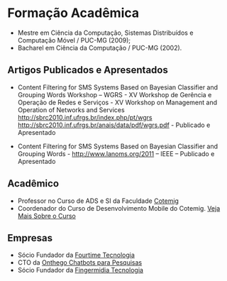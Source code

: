 
# Formação Acadêmica

- Mestre em Ciência da Computação, Sistemas Distribuídos e Computação Móvel / PUC-MG (2009);<br/>
- Bacharel em Ciência da Computação / PUC-MG (2002).

## Artigos Publicados e Apresentados

- Content Filtering for SMS Systems Based on Bayesian Classifier and Grouping Words Workshop – WGRS - XV Workshop de Gerência e Operação de Redes e Serviços - XV Workshop on Management and Operation of Networks and Services http://sbrc2010.inf.ufrgs.br/index.php/pt/wgrs http://sbrc2010.inf.ufrgs.br/anais/data/pdf/wgrs.pdf - Publicado e Apresentado<br/>

- Content Filtering for SMS Systems Based on Bayesian Classifier and Grouping Words - http://www.lanoms.org/2011 – IEEE – Publicado e Apresentado<br/>

## Acadêmico 

- Professor no Curso de ADS e SI da Faculdade <a href="http://www.cotemig.com.br" target="_blank">Cotemig</a>
- Coordenador do Curso de Desenvolvimento Mobile do Cotemig. <a href="https://www.cotemig.com.br/ensino/pos-graduacao/curso/pos-graduacao-em-desenvolvimento-full-stack-mobile" target="_blank">Veja Mais Sobre o Curso</a>

## Empresas

- Sócio Fundador da <a href="http://fourtime.com">Fourtime Tecnologia </a>
- CTO da <a href="http://www.onthego.com.br">Onthego Chatbots para Pesquisas</a>
- Sócio Fundador da <a href="http://www.fluo.com.br">Fingermidia Tecnologia </a>
